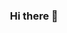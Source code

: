 
<div align="center">
  <h3>Hi there 👋</h3>
 <!-- <p align="center">
  • <a target="_blank" href="https://stackoverflow.com/users/7039250/gambitier">Stack Overflow</a> •
    <a target="_blank" href="https://www.linkedin.com/in/akash-l-jadhav/">LinkedIn</a> •
  </p>
  <br />
  <br />
  <br />
  <img src="https://github-readme-stats.vercel.app/api?username=gambitier&show_icons=true&line_height=45&theme=highcontrast&include_all_commits=true" />
  <img src="https://github-readme-stackoverflow.vercel.app/?userID=7039250&theme=dark" />
  <br />
  <br /> -->
</div>

